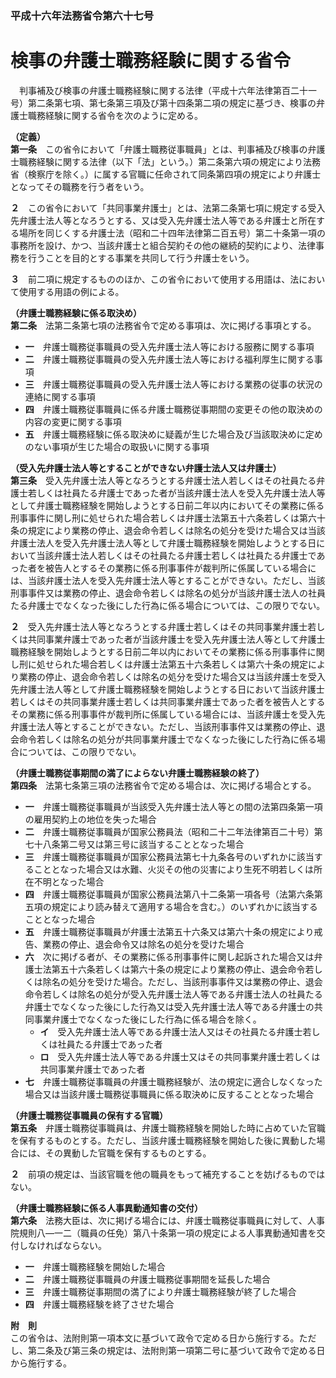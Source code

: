### 平成十六年法務省令第六十七号  
# 検事の弁護士職務経験に関する省令  
　判事補及び検事の弁護士職務経験に関する法律（平成十六年法律第百二十一号）第二条第七項、第七条第三項及び第十四条第二項の規定に基づき、検事の弁護士職務経験に関する省令を次のように定める。  
  
**（定義）**  
**第一条**　この省令において「弁護士職務従事職員」とは、判事補及び検事の弁護士職務経験に関する法律（以下「法」という。）第二条第六項の規定により法務省（検察庁を除く。）に属する官職に任命されて同条第四項の規定により弁護士となってその職務を行う者をいう。  
  
**２**　この省令において「共同事業弁護士」とは、法第二条第七項に規定する受入先弁護士法人等となろうとする、又は受入先弁護士法人等である弁護士と所在する場所を同じくする弁護士法（昭和二十四年法律第二百五号）第二十条第一項の事務所を設け、かつ、当該弁護士と組合契約その他の継続的契約により、法律事務を行うことを目的とする事業を共同して行う弁護士をいう。  
  
**３**　前二項に規定するもののほか、この省令において使用する用語は、法において使用する用語の例による。  
  
**（弁護士職務経験に係る取決め）**  
**第二条**　法第二条第七項の法務省令で定める事項は、次に掲げる事項とする。  
* **一**　弁護士職務従事職員の受入先弁護士法人等における服務に関する事項  
* **二**　弁護士職務従事職員の受入先弁護士法人等における福利厚生に関する事項  
* **三**　弁護士職務従事職員の受入先弁護士法人等における業務の従事の状況の連絡に関する事項  
* **四**　弁護士職務従事職員に係る弁護士職務従事期間の変更その他の取決めの内容の変更に関する事項  
* **五**　弁護士職務経験に係る取決めに疑義が生じた場合及び当該取決めに定めのない事項が生じた場合の取扱いに関する事項  
  
**（受入先弁護士法人等とすることができない弁護士法人又は弁護士）**  
**第三条**　受入先弁護士法人等となろうとする弁護士法人若しくはその社員たる弁護士若しくは社員たる弁護士であった者が当該弁護士法人を受入先弁護士法人等として弁護士職務経験を開始しようとする日前二年以内においてその業務に係る刑事事件に関し刑に処せられた場合若しくは弁護士法第五十六条若しくは第六十条の規定により業務の停止、退会命令若しくは除名の処分を受けた場合又は当該弁護士法人を受入先弁護士法人等として弁護士職務経験を開始しようとする日において当該弁護士法人若しくはその社員たる弁護士若しくは社員たる弁護士であった者を被告人とするその業務に係る刑事事件が裁判所に係属している場合には、当該弁護士法人を受入先弁護士法人等とすることができない。ただし、当該刑事事件又は業務の停止、退会命令若しくは除名の処分が当該弁護士法人の社員たる弁護士でなくなった後にした行為に係る場合については、この限りでない。  
  
**２**　受入先弁護士法人等となろうとする弁護士若しくはその共同事業弁護士若しくは共同事業弁護士であった者が当該弁護士を受入先弁護士法人等として弁護士職務経験を開始しようとする日前二年以内においてその業務に係る刑事事件に関し刑に処せられた場合若しくは弁護士法第五十六条若しくは第六十条の規定により業務の停止、退会命令若しくは除名の処分を受けた場合又は当該弁護士を受入先弁護士法人等として弁護士職務経験を開始しようとする日において当該弁護士若しくはその共同事業弁護士若しくは共同事業弁護士であった者を被告人とするその業務に係る刑事事件が裁判所に係属している場合には、当該弁護士を受入先弁護士法人等とすることができない。ただし、当該刑事事件又は業務の停止、退会命令若しくは除名の処分が共同事業弁護士でなくなった後にした行為に係る場合については、この限りでない。  
  
**（弁護士職務従事期間の満了によらない弁護士職務経験の終了）**  
**第四条**　法第七条第三項の法務省令で定める場合は、次に掲げる場合とする。  
* **一**　弁護士職務従事職員が当該受入先弁護士法人等との間の法第四条第一項の雇用契約上の地位を失った場合  
* **二**　弁護士職務従事職員が国家公務員法（昭和二十二年法律第百二十号）第七十八条第二号又は第三号に該当することとなった場合  
* **三**　弁護士職務従事職員が国家公務員法第七十九条各号のいずれかに該当することとなった場合又は水難、火災その他の災害により生死不明若しくは所在不明となった場合  
* **四**　弁護士職務従事職員が国家公務員法第八十二条第一項各号（法第六条第五項の規定により読み替えて適用する場合を含む。）のいずれかに該当することとなった場合  
* **五**　弁護士職務従事職員が弁護士法第五十六条又は第六十条の規定により戒告、業務の停止、退会命令又は除名の処分を受けた場合  
* **六**　次に掲げる者が、その業務に係る刑事事件に関し起訴された場合又は弁護士法第五十六条若しくは第六十条の規定により業務の停止、退会命令若しくは除名の処分を受けた場合。ただし、当該刑事事件又は業務の停止、退会命令若しくは除名の処分が受入先弁護士法人等である弁護士法人の社員たる弁護士でなくなった後にした行為又は受入先弁護士法人等である弁護士の共同事業弁護士でなくなった後にした行為に係る場合を除く。  
	* **イ**　受入先弁護士法人等である弁護士法人又はその社員たる弁護士若しくは社員たる弁護士であった者  
	* **ロ**　受入先弁護士法人等である弁護士又はその共同事業弁護士若しくは共同事業弁護士であった者  
* **七**　弁護士職務従事職員の弁護士職務経験が、法の規定に適合しなくなった場合又は当該弁護士職務従事職員に係る取決めに反することとなった場合  
  
**（弁護士職務従事職員の保有する官職）**  
**第五条**　弁護士職務従事職員は、弁護士職務経験を開始した時に占めていた官職を保有するものとする。ただし、当該弁護士職務経験を開始した後に異動した場合には、その異動した官職を保有するものとする。  
  
**２**　前項の規定は、当該官職を他の職員をもって補充することを妨げるものではない。  
  
**（弁護士職務経験に係る人事異動通知書の交付）**  
**第六条**　法務大臣は、次に掲げる場合には、弁護士職務従事職員に対して、人事院規則八―一二（職員の任免）第八十条第一項の規定による人事異動通知書を交付しなければならない。  
* **一**　弁護士職務経験を開始した場合  
* **二**　弁護士職務従事職員の弁護士職務従事期間を延長した場合  
* **三**　弁護士職務従事期間の満了により弁護士職務経験が終了した場合  
* **四**　弁護士職務経験を終了させた場合  
  
**附　則**  
この省令は、法附則第一項本文に基づいて政令で定める日から施行する。ただし、第二条及び第三条の規定は、法附則第一項第二号に基づいて政令で定める日から施行する。  
  
